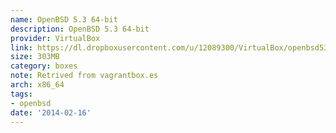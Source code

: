 ```yaml
---
name: OpenBSD 5.3 64-bit
description: OpenBSD 5.3 64-bit
provider: VirtualBox
link: https://dl.dropboxusercontent.com/u/12089300/VirtualBox/openbsd53_amd64.box
size: 303MB
category: boxes
note: Retrived from vagrantbox.es
arch: x86_64
tags:
- openbsd
date: '2014-02-16'
---
```

